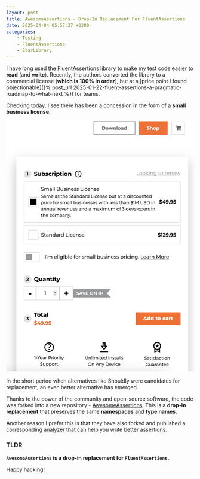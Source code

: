 ```yaml
---
layout: post
title: AwesomeAssertions - Drop-In Replacement For FluentAssertions
date: 2025-04-04 05:57:37 +0300
categories:
    - Testing
    - FluentAssertions
    - StarLibrary
---
```


I have long used the [FluentAssertions](https://fluentassertions.com/) library to make my test code easier to **read** (and **write**). Recently, the authors converted the library to a commercial license (**which is 100% in order**), but at a [price point I found objectionable]({% post_url 2025-01-22-fluent-assertions-a-pragmatic-roadmap-to-what-next %}) for teams.

Checking today, I see there has been a concession in the form of a **small business license**.

![XceedSmallBusiness](../images/2025/04/XceedSmallBusiness.png)

In the short period when alternatives like Shouldly were candidates for replacement, an even better alternative has emerged.

Thanks to the power of the community and open-source software, the code was forked into a new repository - [AwesomeAssertions](https://awesomeassertions.org). This is a **drop-in replacement** that preserves the same **namespaces** and **type names**.

Another reason I prefer this is that they have also forked and published a corresponding [analyzer](https://github.com/AwesomeAssertions/AwesomeAssertions.analyzers) that can help you write better assertions.

### TLDR

**`AwesomeAssertions` is a drop-in replacement for `FluentAssertions`.**

Happy hacking!
